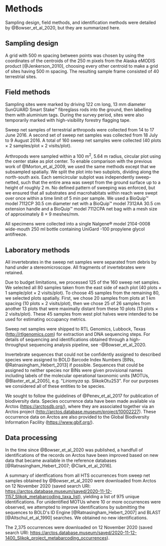 
# Methods

Sampling design, field methods, and identification methods were detailed by @Bowser_et_al_2020, but they are summarized here.

## Sampling design

A grid with 500 m spacing between points was chosen by using the coordinates of the centroids of the 250 m pixels from the Alaska eMODIS product [@Jenkerson_2010], choosing every other centroid to make a grid of sites having 500 m spacing. The resulting sample frame consisted of 40 terrestrial sites.

## Field methods

Sampling sites were marked by driving 122 cm long, 13 mm diameter SunGUARD Smart Stake™ fibreglass rods into the ground, then labelling them with aluminium tags. During the survey period, sites were also temporarily marked with high-visibility forestry flagging tape.

Sweep net samples of terrestrial arthropods were collected from 14 to 17 June 2016. A second set of sweep net samples was collected from 18 July to 9 August 2016. A total of 160 sweep net samples were collected (40 plots × 2 samples/plot × 2 visits/plot).

Arthropods were sampled within a 100 m<sup>2</sup>, 5.64 m radius, circular plot using the center stake as plot center. To enable comparison with the previous work of @Morton_et_al_2009, we used the same methods except that we subsampled spatially. We split the plot into two subplots, dividing along the north-south axis. Each semicircular subplot was independently sweep-netted, such that the entire area was swept from the ground surface up to a height of roughly 2 m. No defined pattern of sweeping was enforced, but we ensured that all substrates and macrohabitats within reach were swept over once within a time limit of 5 min per sample. We used a BioQuip™ model 7112CP 30.5 cm diameter net with a BioQuip™ model 7312AA 30.5 cm extension handle and a BioQuip™ model 7112CPA net bag with a mesh size of approximately 8 × 9 meshes/mm.

All specimens were collected into a single Nalgene® model 2104-0008 wide-mouth 250 ml bottle containing UniGard -100 propylene glycol antifreeze.

## Laboratory methods

All invertebrates in the sweep net samples were separated from debris by hand under a stereomicroscope. All fragments of invertebrates were retained.

Due to budget limitations, we processed 125 of the 160 sweep net samples. We selected all 80 samples taken from the east side of each plot (40 plots × 1 sample/plot × 2 visits/plot). To choose 45 samples from the remaining 80, we selected plots spatially. First, we chose 20 samples from plots at 1 km spacing (10 plots × 2 visits/plot), then we chose 25 of 26 samples from another 13 plots that were maximally distant from these 10 plots (13 plots × 2 visits/plot). These 45 samples from west plot halves were intended to be used for estimating occupancy metrics.

Sweep net samples were shipped to RTL Genomics, Lubbock, Texas (<http://rtlgenomics.com>) for extraction and DNA sequencing steps. For details of sequencing and identifications obtained through a high-throughput sequencing analysis pipeline, see -@Bowser_et_al_2020.

Invertebrate sequences that could not be confidently assigned to described species were assigned to BOLD Barcode Index Numbers [BINs, @Ratnasingham_Hebert_2013] if possible. Sequences that could be assigned to neither species nor BINs were given provisional names including labels of the molecular operational taxonomic units [MOTUs, @Blaxter_et_al_2005], e.g. "*Liriomyza* sp. SlikokOtu253". For our purposes we considered all of these entities to be species.

We sought to follow the guidelines of @Penev_et_al_2017 for publication of biodiversity data. Species occurrence data have been made available via Arctos (<https://arctosdb.org/>), where they are associated together via an Arctos project (<http://arctos.database.museum/project/10002227>). These occurrence data on Arctos are also provided to the Global Biodiversity Information Facility (<https://www.gbif.org/>).

## Data processing

In the time since @Bowser_et_al_2020 was published, a handfull of identifications of the records on Arctos have been improved based on new data that became available in the reference databases [@Ratnasingham_Hebert_2007; @Clark_et_al_2016].

A summary of identfications from all HTS occurrences from sweep net samples obtained by @Bowser_et_al_2020 were downloaded from Arctos on 12 November 2020 (saved search URI: <https://arctos.database.museum/saved/2020-11-12-1157_Slikok_metabarcoding_taxa_list>), yielding a list of 975 unique identifications. For unidentified MOTUs where 10 or more occurrences were observed, we attempted to improve identifications by submitting the sequences to BOLD's ID Engine [@Ratnasingham_Hebert_2007] and BLAST [@Altschul_et_al_1990] searches. We obtained no new identifications.

The 2,375 occurrences were downloaded on 12 November 2020 (saved search URI: <https://arctos.database.museum/saved/2020-11-12-1400_Slikok_project_metabarcoding_occurrences>).
